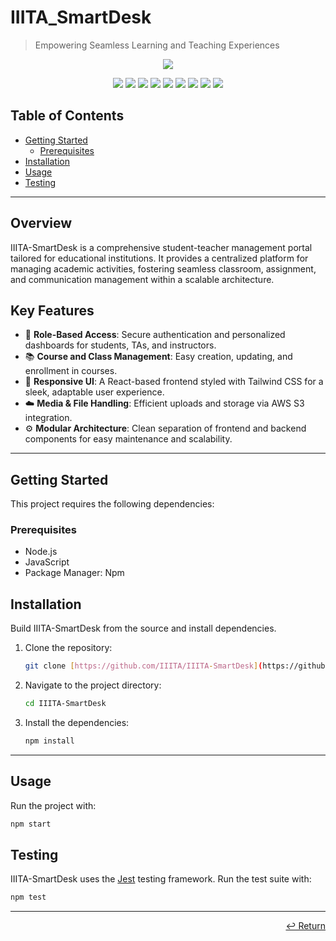 # IIITA_SmartDesk

> Empowering Seamless Learning and Teaching Experiences

<p align="center">
  <img src="https://img.shields.io/badge/Built%20with-Love-red?style=for-the-badge&logo=heart" />
</p>
<p align="center">
  <img src="https://img.shields.io/badge/HTML5-E34F26?style=for-the-badge&logo=html5&logoColor=white" />
  <img src="https://img.shields.io/badge/CSS3-1572B6?style=for-the-badge&logo=css3&logoColor=white" />
  <img src="https://img.shields.io/badge/JavaScript-F7DF1E?style=for-the-badge&logo=javascript&logoColor=black" />
  <img src="https://img.shields.io/badge/React-20232A?style=for-the-badge&logo=react&logoColor=61DAFB" />
  <img src="https://img.shields.io/badge/Node.js-339933?style=for-the-badge&logo=nodedotjs&logoColor=white" />
  <img src="https://img.shields.io/badge/Express.js-000000?style=for-the-badge&logo=express&logoColor=white" />
  <img src="https://img.shields.io/badge/MongoDB-4EA94B?style=for-the-badge&logo=mongodb&logoColor=white" />
  <img src="https://img.shields.io/badge/Tailwind_CSS-38B2AC?style=for-the-badge&logo=tailwind-css&logoColor=white" />
  <img src="https://img.shields.io/badge/AWS_S3-569A31?style=for-the-badge&logo=amazon-aws&logoColor=white" />
</p>

## Table of Contents
- [Getting Started](#getting-started)
  - [Prerequisites](#prerequisites)
- [Installation](#installation)
- [Usage](#usage)
- [Testing](#testing)

---

## Overview
IIITA-SmartDesk is a comprehensive student-teacher management portal tailored for educational institutions. It provides a centralized platform for managing academic activities, fostering seamless classroom, assignment, and communication management within a scalable architecture.

## Key Features
- 🔑 **Role-Based Access**: Secure authentication and personalized dashboards for students, TAs, and instructors.
- 📚 **Course and Class Management**: Easy creation, updating, and enrollment in courses.
- 📱 **Responsive UI**: A React-based frontend styled with Tailwind CSS for a sleek, adaptable user experience.
- ☁️ **Media & File Handling**: Efficient uploads and storage via AWS S3 integration.
- ⚙️ **Modular Architecture**: Clean separation of frontend and backend components for easy maintenance and scalability.

---

## Getting Started
This project requires the following dependencies:

### Prerequisites
* Node.js
* JavaScript
* Package Manager: Npm

## Installation
Build IIITA-SmartDesk from the source and install dependencies.

1.  Clone the repository:
    ```sh
    git clone [https://github.com/IIITA/IIITA-SmartDesk](https://github.com/IIITA/IIITA-SmartDesk)
    ```
2.  Navigate to the project directory:
    ```sh
    cd IIITA-SmartDesk
    ```
3.  Install the dependencies:
    ```sh
    npm install
    ```

---

## Usage
Run the project with:
```sh
npm start
```

## Testing
IIITA-SmartDesk uses the [Jest](https://jestjs.io/) testing framework. Run the test suite with:
```sh
npm test
```

---
<p align="right"><a href="#iiita_smartdesk">↩ Return</a></p>

